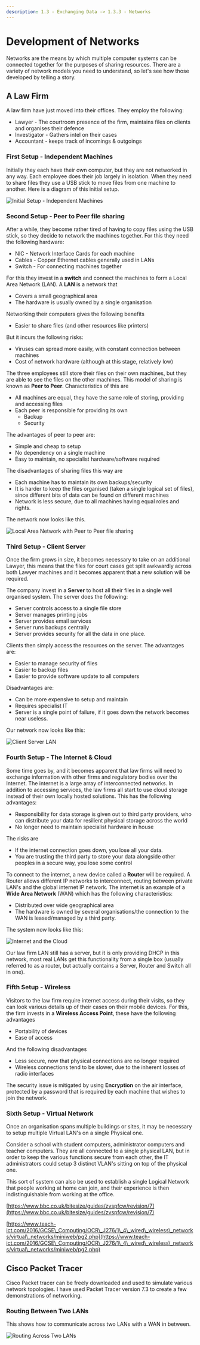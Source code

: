 ```yaml
---
description: 1.3 - Exchanging Data -> 1.3.3 - Networks
---
```


# Development of Networks

Networks are the means by which multiple computer systems can be connected together for the purposes of sharing resources. There are a variety of network models you need to understand, so let's see how those developed by telling a story.

## A Law Firm

A law firm have just moved into their offices. They employ the following:

* Lawyer - The courtroom presence of the firm, maintains files on clients and organises their defence
* Investigator - Gathers intel on their cases
* Accountant - keeps track of incomings & outgoings

### First Setup - Independent Machines

Initially they each have their own computer, but they are not networked in any way. Each employee does their job largely in isolation. When they need to share files they use a USB stick to move files from one machine to another. Here is a diagram of this initial setup.

![Initial Setup - Independent Machines](<../.gitbook/assets/image (1).png>)

### Second Setup - Peer to Peer file sharing

After a while, they become rather tired of having to copy files using the USB stick, so they decide to network the machines together. For this they need the following hardware:

* NIC - Network Interface Cards for each machine
* Cables - Copper Ethernet cables generally used in LANs
* Switch - For connecting machines together

For this they invest in a **switch** and connect the machines to form a Local Area Network (LAN). A **LAN** is a network that

* Covers a small geographical area
* The hardware is usually owned by a single organisation

Networking their computers gives the following benefits

* Easier to share files (and other resources like printers)

But it incurs the following risks:

* Viruses can spread more easily, with constant connection between machines
* Cost of network hardware (although at this stage, relatively low)

The three employees still store their files on their own machines, but they are able to see the files on the other machines. This model of sharing is known as **Peer to Peer**. Characteristics of this are

* All machines are equal, they have the same role of storing, providing and accessing files
* Each peer is responsible for providing its own
  * Backup
  * Security

The advantages of peer to peer are:

* Simple and cheap to setup
* No dependency on a single machine
* Easy to maintain, no specialist hardware/software required

The disadvantages of sharing files this way are

* Each machine has to maintain its own backups/security
* It is harder to keep the files organised (taken a single logical set of files), since different bits of data can be found on different machines
* Network is less secure, due to all machines having equal roles and rights.

The network now looks like this.

![Local Area Network with Peer to Peer file sharing](<../.gitbook/assets/image (2).png>)

### Third Setup - Client Server

Once the firm grows in size, it becomes necessary to take on an additional Lawyer, this means that the files for court cases get split awkwardly across both Lawyer machines and it becomes apparent that a new solution will be required.

The company invest in a **Server** to host all their files in a single well organised system. The server does the following:

* Server controls access to a single file store
* Server manages printing jobs
* Server provides email services
* Server runs backups centrally
* Server provides security for all the data in one place.

Clients then simply access the resources on the server. The advantages are:

* Easier to manage security of files
* Easier to backup files
* Easier to provide software update to all computers

Disadvantages are:

* Can be more expensive to setup and maintain
* Requires specialist IT
* Server is a single point of failure, if it goes down the network becomes near useless.

Our network now looks like this:

![Client Server LAN](<../.gitbook/assets/image (3).png>)

### Fourth Setup - The Internet & Cloud

Some time goes by, and it becomes apparent that law firms will need to exchange information with other firms and regulatory bodies over the Internet. The internet is a large array of interconnected networks. In addition to accessing services, the law firms all start to use cloud storage instead of their own locally hosted solutions. This has the following advantages:

* Responsibility for data storage is given out to third party providers, who can distribute your data for resilient physical storage across the world
* No longer need to maintain specialist hardware in house

The risks are

* If the internet connection goes down, you lose all your data.
* You are trusting the third party to store your data alongside other peoples in a secure way, you lose some control

To connect to the internet, a new device called a **Router** will be required. A Router allows different IP networks to interconnect, routing between private LAN's and the global internet IP network. The internet is an example of a **Wide Area Network** (WAN) which has the following characteristics:

* Distributed over wide geographical area
* The hardware is owned by several organisations/the connection to the WAN is leased/managed by a third party.

The system now looks like this:

![Internet and the Cloud](<../.gitbook/assets/image (4).png>)

Our law firm LAN still has a server, but it is only providing DHCP in this network, most real LANs get this functionality from a single box (usually referred to as a router, but actually contains a Server, Router and Switch all in one).

### Fifth Setup - Wireless

Visitors to the law firm require internet access during their visits, so they can look various details up of their cases on their mobile devices. For this, the firm invests in a **Wireless Access Point**, these have the following advantages

* Portability of devices
* Ease of access

And the following disadvantages

* Less secure, now that physical connections are no longer required
* Wireless connections tend to be slower, due to the inherent losses of radio interfaces

The security issue is mitigated by using **Encryption** on the air interface, protected by a password that is required by each machine that wishes to join the network.

### Sixth Setup - Virtual Network

Once an organisation spans multiple buildings or sites, it may be necessary to setup multiple Virtual LAN's on a single Physical one.

Consider a school with student computers, administrator computers and teacher computers. They are all connected to a single physical LAN, but in order to keep the various functions secure from each other, the IT administrators could setup 3 distinct VLAN's sitting on top of the physical one.

This sort of system can also be used to establish a single Logical Network that people working at home can join, and their experience is then indistinguishable from working at the office.

[https://www.bbc.co.uk/bitesize/guides/zvspfcw/revision/7](https://www.bbc.co.uk/bitesize/guides/zvspfcw/revision/7)

[https://www.teach-ict.com/2016/GCSE\_Computing/OCR\_J276/1\_4\_wired\_wireless\_networks/virtual\_networks/miniweb/pg2.php](https://www.teach-ict.com/2016/GCSE\_Computing/OCR\_J276/1\_4\_wired\_wireless\_networks/virtual\_networks/miniweb/pg2.php)

## Cisco Packet Tracer

Cisco Packet tracer can be freely downloaded and used to simulate various network topologies. I have used Packet Tracer version 7.3 to create a few demonstrations of networking.

### Routing Between Two LANs

This shows how to communicate across two LANs with a WAN in between.

![Routing Across Two LANs](<../.gitbook/assets/image (5).png>)
